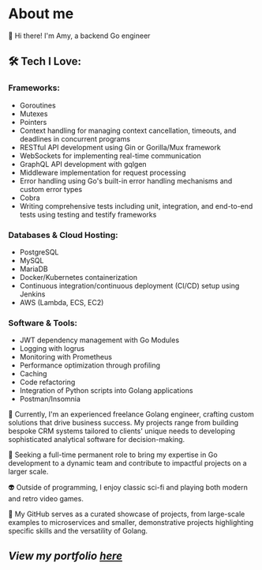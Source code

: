 # About me
👋 Hi there! I'm Amy, a backend Go engineer 

## 🛠️ Tech I Love:

### Frameworks:
   - Goroutines
   - Mutexes
   - Pointers
   - Context handling for managing context cancellation, timeouts, and deadlines in concurrent programs
   - RESTful API development using Gin or Gorilla/Mux framework
   - WebSockets for implementing real-time communication
   - GraphQL API development with gqlgen
   - Middleware implementation for request processing
   - Error handling using Go's built-in error handling mechanisms and custom error types
   - Cobra
   - Writing comprehensive tests including unit, integration, and end-to-end tests using testing and testify frameworks

### Databases & Cloud Hosting:
   - PostgreSQL
   - MySQL
   - MariaDB
   - Docker/Kubernetes containerization
   - Continuous integration/continuous deployment (CI/CD) setup using Jenkins
   - AWS (Lambda, ECS, EC2) 

### Software & Tools:
   - JWT dependency management with Go Modules
   - Logging with logrus
   - Monitoring with Prometheus
   - Performance optimization through profiling
   - Caching
   - Code refactoring
   - Integration of Python scripts into Golang applications
   - Postman/Insomnia


🚀 Currently, I'm an experienced freelance Golang engineer, crafting custom solutions that drive business success. My projects range from building bespoke CRM systems tailored to clients' unique needs to developing sophisticated analytical software for decision-making.

💼 Seeking a full-time permanent role to bring my expertise in Go development to a dynamic team and contribute to impactful projects on a larger scale.

👽 Outside of programming, I enjoy classic sci-fi and playing both modern and retro video games.

🔗 My GitHub serves as a curated showcase of projects, from large-scale examples to microservices and smaller, demonstrative projects highlighting specific skills and the versatility of Golang.

## *View my portfolio [here](https://github.com/amy324/Portfolio/blob/main/README.md)*















